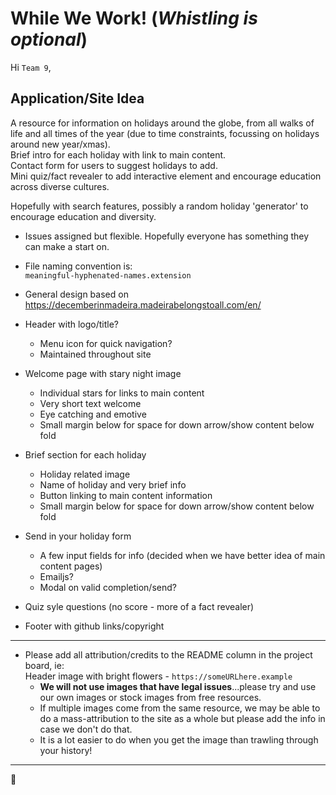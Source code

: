 # While We Work! (*Whistling is optional*)

Hi `Team 9`,


## Application/Site Idea

A resource for information on holidays around the globe, from all walks of life
and all times of the year (due to time constraints, focussing on holidays around
new year/xmas).  
Brief intro for each holiday with link to main content.  
Contact form for users to suggest holidays to add.  
Mini quiz/fact revealer to add interactive element and encourage education
across diverse cultures.

Hopefully with search features, possibly a random holiday
'generator' to encourage education and diversity.


- Issues assigned but flexible. Hopefully everyone has something they can
  make a start on.

- File naming convention is:  
  `meaningful-hyphenated-names.extension`

- General design based on https://decemberinmadeira.madeirabelongstoall.com/en/
- Header with logo/title?
  - Menu icon for quick navigation?
  - Maintained throughout site
- Welcome page with stary night image
  - Individual stars for links to main content
  - Very short text welcome
  - Eye catching and emotive
  - Small margin below for space for down arrow/show content below fold
- Brief section for each holiday
  - Holiday related image
  - Name of holiday and very brief info
  - Button linking to main content information
  - Small margin below for space for down arrow/show content below fold
- Send in your holiday form
  - A few input fields for info
    (decided when we have better idea of main content pages)
  - Emailjs?
  - Modal on valid completion/send?
- Quiz syle questions (no score - more of a fact revealer)
- Footer with github links/copyright

---

- Please add all attribution/credits to the README column in the project board,
  ie:  
  Header image with bright flowers - `https://someURLhere.example`
  - **We will not use images that have legal issues**...please try and use our
    own images or stock images from free resources.
  - If multiple images come from the same resource, we may be able to do a
    mass-attribution to the site as a whole but please add the info in case
    we don't do that.
  - It is a lot easier to do when you get the image than trawling through your
    history!

---

:santa:
